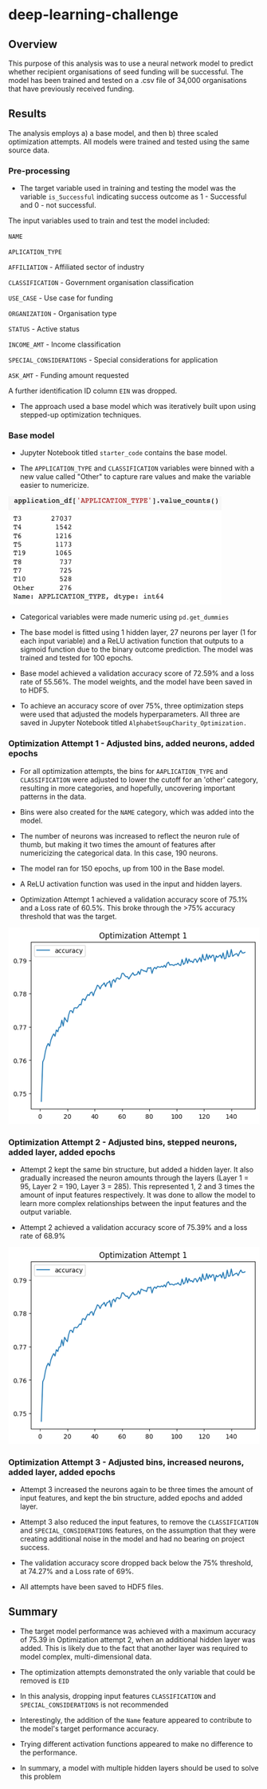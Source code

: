# deep-learning-challenge

## Overview
This purpose of this analysis was to use a neural network model to predict whether recipient organisations of seed funding will be successful. The model has been trained and tested on a .csv file of 34,000 organisations that have previously received funding.

## Results
The analysis employs a) a base model, and then b) three scaled optimization attempts. All models were trained and tested using the same source data.

### Pre-processing
- The target variable used in training and testing the model was the variable ``is_Successful`` indicating success outcome as 1 - Successful and 0 - not successful.

The input variables used to train and test the model included:

``NAME``

``APLICATION_TYPE`` 

``AFFILIATION`` - Affiliated sector of industry

``CLASSIFICATION`` - Government organisation classification

``USE_CASE`` - Use case for funding

``ORGANIZATION`` - Organisation type

``STATUS`` - Active status

``INCOME_AMT`` - Income classification

``SPECIAL_CONSIDERATIONS`` - Special considerations for application

``ASK_AMT`` - Funding amount requested

A further identification ID column ``EIN`` was dropped.

- The approach used a base model which was iteratively built upon using stepped-up optimization techniques.

### Base model

- Jupyter Notebook titled ``starter_code`` contains the base model.

- The ``APPLICATION_TYPE`` and ``CLASSIFICATION`` variables were binned with a new value called "Other" to capture rare values and make the variable easier to numericize.

![binning](img/binning.png)

- Categorical variables were made numeric using ``pd.get_dummies``

- The base model is fitted using 1 hidden layer, 27 neurons per layer (1 for each input variable) and a ReLU activation function that outputs to a sigmoid function due to the binary outcome prediction. The model was trained and tested for 100 epochs.

- Base model achieved a validation accuracy score of 72.59% and a loss rate of 55.56%. The model weights, and the model have been saved in to HDF5. 

- To achieve an accuracy score of over 75%, three optimization steps were used that adjusted the models hyperparameters. All three are saved in Jupyter Notebook titled ```AlphabetSoupCharity_Optimization.```

### Optimization Attempt 1 - Adjusted bins, added neurons, added epochs
- For all optimization attempts, the bins for ```AAPLICATION_TYPE``` and ```CLASSIFICATION``` were adjusted to lower the cutoff for an 'other' category, resulting in more categories, and hopefully, uncovering important patterns in the data. 

- Bins were also created for the ```NAME``` category, which was added into the model.

- The number of neurons was increased to reflect the neuron rule of thumb, but making it two times the amount of features after numericizing the categorical data. In this case, 190 neurons.

- The model ran for 150 epochs, up from 100 in the Base model.

- A ReLU activation function was used in the input and hidden layers.

- Optimization Attempt 1 achieved a validation accuracy score of 75.1% and a Loss rate of 60.5%. This broke through the >75% accuracy threshold that was the target.

![Accuracy1](img/accuracy1.png)

### Optimization Attempt 2 - Adjusted bins, stepped neurons, added layer, added epochs
- Attempt 2 kept the same bin structure, but added a hidden layer. It also gradually increased the neuron amounts through the layers (Layer 1 = 95, Layer 2 = 190, Layer 3 = 285). This represented 1, 2 and 3 times the amount of input features respectively. It was done to allow the model to learn more complex relationships between the input features and the output variable.

- Attempt 2 achieved a validation accuracy score of 75.39% and a loss rate of 68.9%

![Accuracy2](img/accuracy2.png)

### Optimization Attempt 3 - Adjusted bins,  increased neurons, added layer, added epochs
- Attempt 3 increased the neurons again to be three times the amount of input features, and kept the bin structure, added epochs and added layer.

- Attempt 3 also reduced the input features, to remove the ```CLASSIFICATION``` and ```SPECIAL_CONSIDERATIONS``` features, on the assumption that they were creating additional noise in the model and had no bearing on project success.

- The validation accuracy score dropped back below the 75% threshold, at 74.27% and a Loss rate of 69%.

- All attempts have been saved to HDF5 files.


## Summary
- The target model performance was achieved with a maximum accuracy of 75.39 in Optimization attempt 2, when an additional hidden layer was added. This is likely due to the fact that another layer was required to model complex, multi-dimensional data.

- The optimization attempts demonstrated the only variable that could be removed is ```EID```

- In this analysis, dropping input features ```CLASSIFICATION``` and ```SPECIAL_CONSIDERATIONS``` is not recommended

- Interestingly, the addition of the ```Name``` feature appeared to contribute to the model's target performance accuracy.

- Trying different activation functions appeared to make no difference to the performance.

- In summary, a model with multiple hidden layers should be used to solve this problem